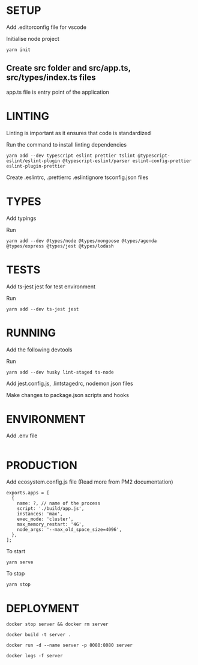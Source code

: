 # SETUP

Add .editorconfig file for vscode

Initialise node project

```
yarn init
```

## Create src folder and src/app.ts, src/types/index.ts files

app.ts file is entry point of the application

# LINTING

Linting is important as it ensures that code is standardized

Run the command to install linting dependencies

```
yarn add --dev typescript eslint prettier tslint @typescript-eslint/eslint-plugin @typescript-eslint/parser eslint-config-prettier eslint-plugin-prettier
```

Create .eslintrc, .prettierrc .eslintignore tsconfig.json files

# TYPES

Add typings

Run

```
yarn add --dev @types/node @types/mongoose @types/agenda @types/express @types/jest @types/lodash
```

# TESTS

Add ts-jest jest for test environment

Run

```
yarn add --dev ts-jest jest
```

# RUNNING

Add the following devtools

Run

```
yarn add --dev husky lint-staged ts-node
```

Add jest.config.js, .lintstagedrc, nodemon.json files

Make changes to package.json scripts and hooks

# ENVIRONMENT

Add .env file

```

```

# PRODUCTION

Add ecosystem.config.js file (Read more from PM2 documentation)

```
exports.apps = [
  {
    name: ?, // name of the process
    script: './build/app.js',
    instances: 'max',
    exec_mode: 'cluster',
    max_memory_restart: '4G',
    node_args: '--max_old_space_size=4096',
  },
];
```

To start

```
yarn serve
```

To stop

```
yarn stop
```

# DEPLOYMENT

```
docker stop server && docker rm server
```

```
docker build -t server .
```

```
docker run -d --name server -p 8080:8080 server
```

```
docker logs -f server
```
